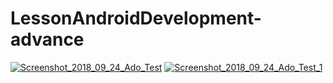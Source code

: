 # LessonAndroidDevelopment-advance
<a href="https://imgbb.com/"><img src="https://image.ibb.co/dKbD1p/Screenshot_2018_09_24_Ado_Test.png" alt="Screenshot_2018_09_24_Ado_Test" border="0"></a>
<a href="https://imgbb.com/"><img src="https://image.ibb.co/i1UNu9/Screenshot_2018_09_24_Ado_Test_1.png" alt="Screenshot_2018_09_24_Ado_Test_1" border="0"></a><br />
